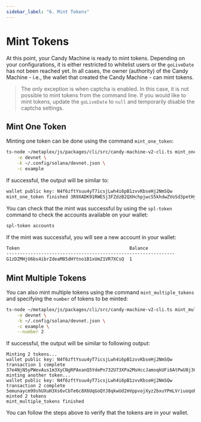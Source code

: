 ```yaml
---
sidebar_label: "6. Mint Tokens"
---
```

# Mint Tokens

At this point, your Candy Machine is ready to mint tokens. Depending on your configurations, it is either restricted to whitelist users or the `goLiveDate` has not been reached yet. In all cases, the owner (authority) of the Candy Machine - i.e., the wallet that created the Candy Machine - can mint tokens.

> The only exception is when captcha is enabled. In this case, it is not possible to mint tokens from the command line. If you would like to mint tokens, update the `goLiveDate` to `null` and temporarily disable the captcha settings.

## Mint One Token

Minting one token can be done using the command `mint_one_token`:

```bash
ts-node ~/metaplex/js/packages/cli/src/candy-machine-v2-cli.ts mint_one_token \
    -e devnet \
    -k ~/.config/solana/devnet.json \
    -c example
```

If successful, the output will be similar to:

```bash
wallet public key: N4f6zftYsuu4yT7icsjLwh4i6pB1zvvKbseHj2NmSQw
mint_one_token finished 3R9XADK91RWESj3FZdzB2QXHchpjwcS5khdwZVoSd3petHyqt2T6MjntMxozX2meRFyaFZEsqjPxbCUjxz5eL5z9
```

You can check that the mint was successful by using the `spl-token` command to check the accounts available on your wallet:

```bash
spl-token accounts
```

If the mint was successful, you will see a new account in your wallet:

```bash
Token                                         Balance
---------------------------------------------------------------
G1zDZMHjU6bs4ibrZdeaM85dHYtno1B1xUmZ1VR7XCsQ  1
```

## Mint Multiple Tokens

You can also mint multiple tokens using the command `mint_multiple_tokens` and specifying the `number` of tokens to be minted:

```bash
ts-node ~/metaplex/js/packages/cli/src/candy-machine-v2-cli.ts mint_multiple_tokens \
    -e devnet \
    -k ~/.config/solana/devnet.json \
    -c example \
    --number 2
```

If successful, the output will be similar to following output:

```
Minting 2 tokens...
wallet public key: N4f6zftYsuu4yT7icsjLwh4i6pB1zvvKbseHj2NmSQw
transaction 1 complete 37e4NjN5yPWevAus1m3XyCNgRPAxanQ5YdePn732U73XPa2MsHccJamoqkUFi6AtPwU8j3CATT84qq9G7ciAfRSU
minting another token...
wallet public key: N4f6zftYsuu4yT7icsjLwh4i6pB1zvvKbseHj2NmSQw
transaction 2 complete 5emunaycm99shUXuH3Xs6vCbTe6c8X6UqGoQYJ8qkwUd2mVppvojXyz2bxuYPmLVriuoqobBRNwFkp5Q2zCRV6pu
minted 2 tokens
mint_multiple_tokens finished
```

You can follow the steps above to verify that the tokens are in your wallet.